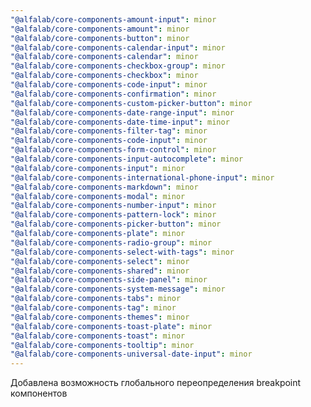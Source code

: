 ```yaml
---
"@alfalab/core-components-amount-input": minor
"@alfalab/core-components-amount": minor
"@alfalab/core-components-button": minor
"@alfalab/core-components-calendar-input": minor
"@alfalab/core-components-calendar": minor
"@alfalab/core-components-checkbox-group": minor
"@alfalab/core-components-checkbox": minor
"@alfalab/core-components-code-input": minor
"@alfalab/core-components-confirmation": minor
"@alfalab/core-components-custom-picker-button": minor
"@alfalab/core-components-date-range-input": minor
"@alfalab/core-components-date-time-input": minor
"@alfalab/core-components-filter-tag": minor
"@alfalab/core-components-code-input": minor
"@alfalab/core-components-form-control": minor
"@alfalab/core-components-input-autocomplete": minor
"@alfalab/core-components-input": minor
"@alfalab/core-components-international-phone-input": minor
"@alfalab/core-components-markdown": minor
"@alfalab/core-components-modal": minor
"@alfalab/core-components-number-input": minor
"@alfalab/core-components-pattern-lock": minor
"@alfalab/core-components-picker-button": minor
"@alfalab/core-components-plate": minor
"@alfalab/core-components-radio-group": minor
"@alfalab/core-components-select-with-tags": minor
"@alfalab/core-components-select": minor
"@alfalab/core-components-shared": minor
"@alfalab/core-components-side-panel": minor
"@alfalab/core-components-system-message": minor
"@alfalab/core-components-tabs": minor
"@alfalab/core-components-tag": minor
"@alfalab/core-components-themes": minor
"@alfalab/core-components-toast-plate": minor
"@alfalab/core-components-toast": minor
"@alfalab/core-components-tooltip": minor
"@alfalab/core-components-universal-date-input": minor
---
```


Добавлена возможность глобального переопределения breakpoint компонентов
